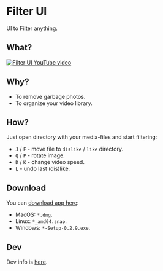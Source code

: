 # Filter UI
UI to Filter anything.

## What?
[![Filter UI YouTube video](https://j.gifs.com/q7qmXp.gif)](https://www.youtube.com/watch?v=qI6WYI8sgH8)

## Why?
- To remove garbage photos.
- To organize your video library.

## How?
Just open directory with your media-files and start filtering:
- `J` / `F` - move file to `dislike` / `like` directory.
- `Q` / `P` - rotate image.
- `D` / `K` - change video speed.
- `L` - undo last (dis)like.

## Download
You can [download app here](https://github.com/zored/filter_ui/releases/latest):
- MacOS: `*.dmg`.
- Linux: `*_amd64.snap`.
- Windows: `*-Setup-0.2.9.exe`.

## Dev
Dev info is [here](./DEV.md).